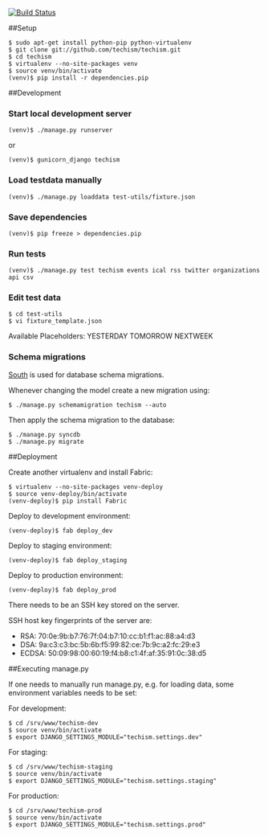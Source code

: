 [![Build Status](https://travis-ci.org/techism/techism.png)](https://travis-ci.org/techism/techism)

##Setup

    $ sudo apt-get install python-pip python-virtualenv
    $ git clone git://github.com/techism/techism.git
    $ cd techism
    $ virtualenv --no-site-packages venv 
    $ source venv/bin/activate
    (venv)$ pip install -r dependencies.pip

##Development

### Start local development server

    (venv)$ ./manage.py runserver

or

    (venv)$ gunicorn_django techism

### Load testdata manually

    (venv)$ ./manage.py loaddata test-utils/fixture.json

### Save dependencies

    (venv)$ pip freeze > dependencies.pip

### Run tests

    (venv)$ ./manage.py test techism events ical rss twitter organizations api csv

### Edit test data

    $ cd test-utils
    $ vi fixture_template.json

Available Placeholders:
YESTERDAY
TOMORROW
NEXTWEEK

### Schema migrations

[South](http://south.readthedocs.org/) is used for database schema migrations.

Whenever changing the model create a new migration using:

    $ ./manage.py schemamigration techism --auto

Then apply the schema migration to the database:

    $ ./manage.py syncdb
    $ ./manage.py migrate


##Deployment

Create another virtualenv and install Fabric:

    $ virtualenv --no-site-packages venv-deploy
    $ source venv-deploy/bin/activate
    (venv-deploy)$ pip install Fabric

Deploy to development environment:

    (venv-deploy)$ fab deploy_dev

Deploy to staging environment:

    (venv-deploy)$ fab deploy_staging

Deploy to production environment:

    (venv-deploy)$ fab deploy_prod

There needs to be an SSH key stored on the server.

SSH host key fingerprints of the server are:

* RSA: 70:0e:9b:b7:76:7f:04:b7:10:cc:b1:f1:ac:88:a4:d3
* DSA: 9a:c3:c3:bc:5b:6b:f5:99:82:ce:7b:9c:a2:fc:29:e3
* ECDSA: 50:09:98:00:60:19:f4:b8:c1:4f:af:35:91:0c:38:d5


##Executing manage.py

If one needs to manually run manage.py, e.g. for loading data, 
some environment variables needs to be set:

For development:

    $ cd /srv/www/techism-dev
    $ source venv/bin/activate
    $ export DJANGO_SETTINGS_MODULE="techism.settings.dev"

For staging:

    $ cd /srv/www/techism-staging
    $ source venv/bin/activate
    $ export DJANGO_SETTINGS_MODULE="techism.settings.staging"

For production:

    $ cd /srv/www/techism-prod
    $ source venv/bin/activate
    $ export DJANGO_SETTINGS_MODULE="techism.settings.prod"


